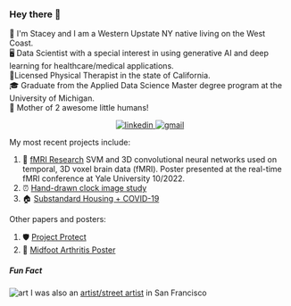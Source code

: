 ### Hey there 👋


🌱 I'm Stacey and I am a Western Upstate NY native living on the West Coast.\
🖥️ Data Scientist with a special interest in using generative AI and deep learning for healthcare/medical applications.\
🏃‍ Licensed Physical Therapist in the state of California.\
🎓 Graduate from the Applied Data Science Master degree program at the University of Michigan.\
👶 Mother of 2 awesome little humans!

 
<div align="center">
<a href="https://www.linkedin.com/in/staceyrivetbeck/">
<img src="https://img.shields.io/badge/visit%20my%20Linkedin-0A66C2?style=for-the-badge&logo=linkedin&logoColor=white" alt="linkedin" />
</a>
<a href="mailto:staceyrivetbeck@gmail.com">
<img src="https://img.shields.io/badge/email%20me-EA4335?style=for-the-badge&logo=gmail&logoColor=white" alt="gmail" />
</a>
</div>


My most recent projects include:  
1) 🧠 [fMRI Research](https://github.com/yecatstevir/teambrainiac) SVM and 3D convolutional neural networks used on temporal, 3D voxel brain data (fMRI). Poster presented at the real-time fMRI conference at Yale University 10/2022.  
2) ⏰ [Hand-drawn clock image study](https://github.com/yecatstevir/MADSmilestone2)
3) 🏠 [Substandard Housing + COVID-19](https://github.com/yecatstevir/Project_Healthy_Homes/blob/main/Project.Healthy.Home.Final.Report.pdf) 


Other papers and posters:

1) 🛡️ [Project Protect](https://github.com/yecatstevir/yecatstevir/blob/main/files/2104.08522.pdf)
2) 🦶 [Midfoot Arthritis Poster](https://github.com/yecatstevir/yecatstevir/blob/main/files/mfaposter%5B1%5D.ppt.png)



##### Fun Fact
![art](https://github.com/yecatstevir/yecatstevir/blob/main/files/thumbnail3.png) I was also an [artist/street artist](https://www.analog-monsters.com/) in San Francisco 
